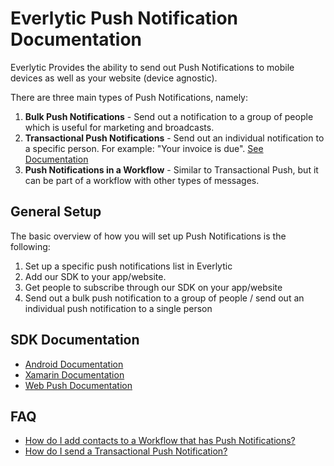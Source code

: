 # Everlytic Push Notification Documentation

Everlytic Provides the ability to send out Push Notifications to mobile devices as well as your website (device agnostic).  

There are three main types of Push Notifications, namely:
1. **Bulk Push Notifications** - Send out a notification to a group of people which is useful for marketing and broadcasts.
1. **Transactional Push Notifications** - Send out an individual notification to a specific person. For example: "Your invoice is due". [See Documentation](./transactional.md)
1. **Push Notifications in a Workflow** - Similar to Transactional Push, but it can be part of a workflow with other types of messages.
 
## General Setup
The basic overview of how you will set up Push Notifications is the following:
1. Set up a specific push notifications list in Everlytic
1. Add our SDK to your app/website.
1. Get people to subscribe through our SDK on your app/website
1. Send out a bulk push notification to a group of people / send out an individual push notification to a single person

## SDK Documentation
- [Android Documentation](./android/readme.html)
- [Xamarin Documentation](./xamarin/readme.html)
- [Web Push Documentation](./web/readme.html)

## FAQ
- [How do I add contacts to a Workflow that has Push Notifications?](./FAQ/workflows/readme.md)
- [How do I send a Transactional Push Notification?](./transactional.md)